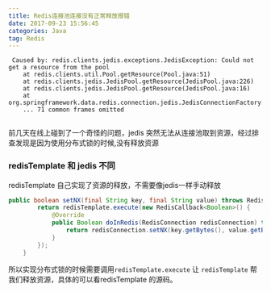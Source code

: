 ```yaml
---
title: Redis连接池连接没有正常释放报错
date: 2017-09-23 15:56:45
categories: Java
tag: Redis
---
```



``` log
 Caused by: redis.clients.jedis.exceptions.JedisException: Could not get a resource from the pool
	at redis.clients.util.Pool.getResource(Pool.java:51)
	at redis.clients.jedis.JedisPool.getResource(JedisPool.java:226)
	at redis.clients.jedis.JedisPool.getResource(JedisPool.java:16)
	at org.springframework.data.redis.connection.jedis.JedisConnectionFactory.fetchJedisConnector(JedisConnectionFactory.java:194)
	... 71 common frames omitted


```

前几天在线上碰到了一个奇怪的问题，jedis 突然无法从连接池取到资源，经过排查发现是因为使用分布式锁的时候,没有释放资源

### redisTemplate 和 jedis 不同

redisTemplate 自己实现了资源的释放，不需要像jedis一样手动释放

``` Java
public boolean setNX(final String key, final String value) throws RedisException {
        return redisTemplate.execute(new RedisCallback<Boolean>() {
            @Override
            public Boolean doInRedis(RedisConnection redisConnection) throws DataAccessException {
                return redisConnection.setNX(key.getBytes(), value.getBytes());
            }
        });
    }

```
所以实现分布式锁的时候需要调用`redisTemplate.execute` 让 `redisTemplate` 帮我们释放资源，具体的可以看redisTemplate 的源码。
